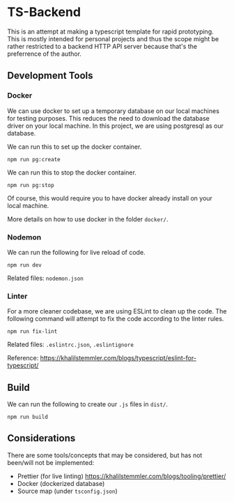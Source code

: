 # TS-Backend

This is an attempt at making a typescript template for rapid prototyping. This is mostly intended for personal projects and thus the scope might be rather restricted to a backend HTTP API server because that's the preferrence of the author. 

## Development Tools

### Docker
We can use docker to set up a temporary database on our local machines for testing purposes. This reduces the need to download the database driver on your local machine. In this project, we are using postgresql as our database. 

We can run this to set up the docker container. 

```npm run pg:create```

We can run this to stop the docker container. 

```npm run pg:stop```

Of course, this would require you to have docker already install on your local machine. 

More details on how to use docker in the folder `docker/`.

### Nodemon

We can run the following for live reload of code. 

```npm run dev```

Related files: `nodemon.json`

### Linter

For a more cleaner codebase, we are using ESLint to clean up the code. The following command will attempt to fix the code according to the linter rules.

```npm run fix-lint```

Related files: `.eslintrc.json`, `.eslintignore`

Reference: https://khalilstemmler.com/blogs/typescript/eslint-for-typescript/

## Build

We can run the following to create our `.js` files in `dist/`.

```npm run build``` 

## Considerations

There are some tools/concepts that may be considered, but has not been/will not be implemented:

- Prettier (for live linting) https://khalilstemmler.com/blogs/tooling/prettier/
- Docker (dockerized database)
- Source map (under `tsconfig.json`)
